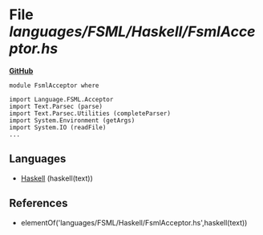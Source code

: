 # File _languages/FSML/Haskell/FsmlAcceptor.hs_
**[GitHub](https://github.com/softlang/yas/blob/master/languages/FSML/Haskell/FsmlAcceptor.hs)**
```
module FsmlAcceptor where

import Language.FSML.Acceptor
import Text.Parsec (parse)
import Text.Parsec.Utilities (completeParser)
import System.Environment (getArgs)
import System.IO (readFile)
...
```

## Languages
* [Haskell](../languages/Haskell.md) (haskell(text))

## References
* elementOf('languages/FSML/Haskell/FsmlAcceptor.hs',haskell(text))
